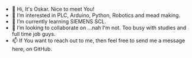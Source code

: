 - 👋 Hi, It's Oskar. Nice to meet You!
- 👀 I’m interested in PLC, Arduino, Python, Robotics and mead making.
- 🌱 I’m currently learning SIEMENS SCL.
- 💞️ I’m looking to collaborate on ...nah I'm not. Too busy with studies and full time job guys.
- 📫 If You want to reach out to me, then feel free to send me a message here, on GitHub.

<!---
Trooper247/Trooper247 is a ✨ special ✨ repository because its `README.md` (this file) appears on your GitHub profile.
You can click the Preview link to take a look at your changes.
--->
